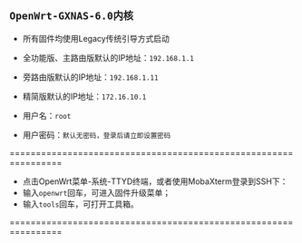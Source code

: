 ## `OpenWrt-GXNAS-6.0内核`

- 所有固件均使用Legacy传统引导方式启动
- 全功能版、主路由版默认的IP地址：`192.168.1.1`
- 旁路由版默认的IP地址：`192.168.1.11`
- 精简版默认的IP地址：`172.16.10.1`

- 用户名：`root`
- 用户密码：`默认无密码，登录后请立即设置密码`
 
================================================================

- 点击OpenWrt菜单-系统-TTYD终端，或者使用MobaXterm登录到SSH下： 
- 输入`openwrt`回车，可进入固件升级菜单；
- 输入`tools`回车，可打开工具箱。

================================================================
